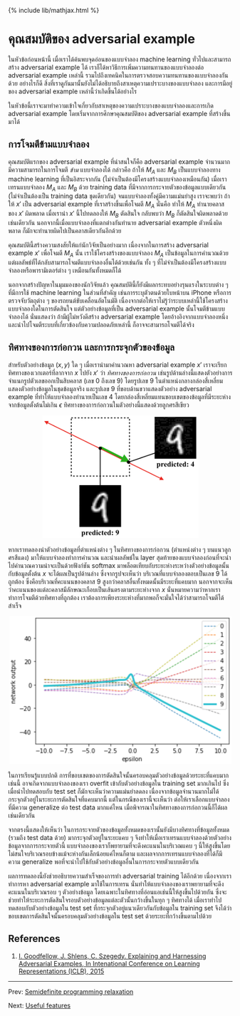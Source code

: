 {% include lib/mathjax.html %}
# คุณสมบัติของ adversarial example

ในหัวข้อก่อนหน้านี้ เมื่อเราได้ค้นพบจุดอ่อนของแบบจำลอง machine learning ทั่วไปและสามารถสร้าง
adversarial example ได้ เราก็ได้หาวิธีการเพิ่มความทนทานของแบบจำลองต่อ adversarial example เหล่านี้ รวมไปถึงเทคนิคในการตรวจสอบความทนทานของแบบจำลองกันด้วย อย่างไรก็ดี สิ่งที่เราดูกันมานั้นยังไม่ได้อธิบายถึงสาเหตุความเปราะบางของแบบจำลอง และการมีอยู่ของ adversarial example
เหล่านี้ว่าเกิดขึ้นได้อย่างไร

ในหัวข้อนี้เราจะมาทำความเข้าใจเกี่ยวกับสาเหตุของความเปราะบางของแบบจำลองและการเกิด adversarial example  โดยเริ่มจากการศึกษาคุณสมบัติของ
adversarial example ที่สร้างขึ้นมาได้

## การโจมตีข้ามแบบจำลอง
คุณสมบัติแรกของ adversarial example ที่น่าสนใจก็คือ adversarial example จำนวนมากมีความสามารถในการโจมตี
_ข้าม_ แบบจำลองได้ กล่าวคือ ถ้าให้ $M_A$ และ $M_B$ เป็นแบบจำลองทาง machine learning
ที่เป็นอิสระจากกัน (ไม่จำเป็นต้องมีโครงสร้างแบบจำลองเหมือนกัน) เมื่อเราเทรนแบบจำลอง $M_A$ และ $M_B$
ด้วย training data ที่มีจากการกระจายตัวของข้อมูลแบบเดียวกัน (ไม่จำเป็นต้องเป็น training data ชุดเดียวกัน)
จนแบบจำลองทั้งคู่มีความแม่นยำสูง เราจะพบว่า ถ้าให้ $x'$ เป็น adversarial example ที่เราสร้างขึ้นเพื่อโจมตี
$M_A$ นั่นคือ ทำให้ $M_A$ ทำนายคลาสของ $x'$ ผิดพลาด เมื่อเรานำ $x'$ นี้ไปทดลองให้ $M_B$ ตัดสินใจ
กลับพบว่า $M_B$ ก็ตัดสินใจผิดพลาดด้วยเช่นเดียวกัน นอกจากนี้เมื่อแบบจำลองที่แตกต่างกันทำนาย adversarial example ตัวหนึ่งผิดพลาด ก็มักจะทำนายผิดไปเป็นคลาสเดียวกันอีกด้วย

คุณสมบัตินี้สร้างความสงสัยให้แก่นักวิจัยเป็นอย่างมาก เนื่องจากในการสร้าง adversarial example $x'$
เพื่อโจมตี $M_A$ นั้น เราใช้โครงสร้างของแบบจำลอง $M_A$ เป็นข้อมูลในการคำนวณด้วย แต่ผลลัพธ์ที่ได้กลับสามารถโจมตีแบบจำลองอื่นได้ด้วยเช่นกัน ทั้ง ๆ ที่ไม่จำเป็นต้องมีโครงสร้างแบบจำลองหรือพารามิเตอร์ต่าง ๆ เหมือนกันทั้งหมดก็ได้

นอกจากสร้างปัญหาในมุมมองของนักวิจัยแล้ว คุณสมบัตินี้ก็ยังมีผลกระทบอย่างรุนแรงในระบบต่าง ๆ ที่มีการใช้ machine learning ในส่วนที่สำคัญ เช่นการระบุตัวตนด้วยใบหน้าบน iPhone หรือการตรวจจับวัตถุต่าง ๆ ของรถยนต์ขับเคลื่อนอัตโนมัติ เนื่องจากต่อให้เราไม่รู้ว่าระบบเหล่านี้ใช้โครงสร้างแบบจำลองใดในการตัดสินใจ
แต่ตัวอย่างข้อมูลที่เป็น adversarial example นั้นโจมตีข้ามแบบจำลองได้ นั่นแสดงว่า ถ้ามีผู้ไม่หวังดีสร้าง adversarial example โดยอ้างอิงจากแบบจำลองหนึ่ง และนำไปโจมตีระบบที่เกี่ยวข้องกับความปลอดภัยเหล่านี้
ก็อาจจะสามารถโจมตีได้จริง

## ทิศทางของการก่อกวน และการกระจุกตัวของข้อมูล
สำหรับตัวอย่างข้อมูล $(x,y)$ ใด ๆ เมื่อเรานำมาคำนวณหา adversarial example $x'$
เราจะเรียกทิศทางของเวกเตอร์ที่ลากจาก $x$ ไปยัง $x'$ ว่า _ทิศทางของการก่อกวน_
เช่นรูปด้านล่างนี้แสดงตัวอย่างการจำแนกรูปตัวเลขออกเป็นสิบคลาส (เลข 0 ถึงเลข 9) โดยรูปเลข 9 ในตำแหน่งกลางกล่องสี่เหลี่ยมแสดงตัวอย่างข้อมูลในชุดข้อมูลจริง และรูปเลข 9 ที่ขอบด้านขวาแสดงตัวอย่าง
adversarial example ที่ทำให้แบบจำลองทำนายเป็นเลข 4
โดยกล่องสี่เหลี่ยมแทนขอบเขตของข้อมูลที่มีระยะห่างจากข้อมูลตั้งต้นไม่เกิน $\epsilon$
ทิศทางของการก่อกวนในตัวอย่างนี้แสดงด้วยลูกศรสีเขียว

<p align="center">
<img width="350" src="https://raw.githubusercontent.com/vacharapat/Adversarial-Machine-Learning/master/images/adv_ex.png">
</p>

หากเราทดลองนำตัวอย่างข้อมูลที่ตำแหน่งต่าง ๆ ในทิศทางของการก่อกวน (ตำแหน่งต่าง ๆ บนแนวลูกศรสีแดง)
มาให้แบบจำลองทำการคำนวณ และนำผลลัพธ์ใน layer สุดท้ายของแบบจำลองก่อนที่จะนำไปคำนวณความน่าจะเป็นด้วยฟังก์ชัน
softmax มาพล็อตเทียบกับระยะห่างระหว่างตัวอย่างข้อมูลนั้นกับข้อมูลตั้งต้น $x$ จะได้ผลเป็นรูปด้านล่าง
ซึ่งจากรูปจะเห็นว่า บริเวณที่แบบจำลองตอบเป็นเลข 9 ได้ถูกต้อง ซึ่งคือบริเวณที่คะแนนของคลาส 9 สูงกว่าคลาสอื่นทั้งหมดนั้นมีระยะที่แคบมาก นอกจากจะเห็นว่าคะแนนของแต่ละคลาสมีลักษณะเกือบเป็นเส้นตรงตามระยะห่างจาก $x$  นั่นหมายความว่าหากเราทำการโจมตีด้วยทิศทางที่ถูกต้อง เราต้องการเพียงระยะห่างที่มากพอก็จะมั่นใจได้ว่าสามารถโจมตีได้สำเร็จ

<p align="center">
<img width="500" src="https://raw.githubusercontent.com/vacharapat/Adversarial-Machine-Learning/master/images/linear_scores.png">
</p>

ในการเรียนรู้แบบปกติ การที่ขอบเขตของการตัดสินใจนั้นครอบคลุมตัวอย่างข้อมูลด้วยระยะที่แคบมากเช่นนี้
อาจเกิดจากแบบจำลองของเรา overfit เข้ากับตัวอย่างข้อมูลใน training set มากเกินไป
ซึ่งเมื่อนำไปทดสอบกับ test set ก็มักจะเห็นว่าความแม่นยำลดลง เนื่องจากข้อมูลจำนวนมากไม่ได้กระจุกตัวอยู่ในระยะการตัดสินใจที่แคบมากนี้
แต่ในกรณีของเรานี้จะเห็นว่า ต่อให้เราเลือกแบบจำลองที่มีความ generalize ต่อ test data มากแค่ไหน
เมื่อพิจารณาในทิศทางของการก่อกวนนี้ก็ได้ผลเช่นเดียวกัน

จากตรงนี้แสดงให้เห็นว่า ในการกระจายตัวของข้อมูลทั้งหมดของเรานั้นยังมีบางทิศทางที่ข้อมูลทั้งหมด (รวมถึง test data ด้วย) มากระจุกตัวอยู่ในระยะแคบ ๆ จึงทำให้เมื่อเราเทรนแบบจำลองด้วยตัวอย่างข้อมูลจากการกระจายตัวนี้
แบบจำลองของเราก็พยายามที่จะดึงคะแนนในบริเวณแคบ ๆ นี้ให้สูงขึ้นโดยไม่สนใจบริเวณรอบข้างแม้จะห่างกันเล็กน้อยแค่ไหนก็ตาม และผลจากการเทรนแบบจำลองที่ได้ก็มีความ
generalize พอที่จะนำไปใช้กับตัวอย่างข้อมูลอื่นในการกระจายตัวแบบเดียวกัน

ผลการทดลองนี้ยังช่วยอธิบายความสำเร็จของการทำ adversarial training ได้อีกด้วย เนื่องจากเราทำการหา
adversarial example มาใช้ในการเทรน นั่นทำให้แบบจำลองของเราพยายามที่จะดึงคะแนนในบริเวณรอบ ๆ ตัวอย่างข้อมูล
โดยเฉพาะในทิศทางที่อ่อนแอเช่นนี้ให้สูงขึ้นไปด้วยกัน ซึ่งจะช่วยทำให้ระยะการตัดสินใจรอบตัวอย่างข้อมูลแต่ละตัวนั้นกว้างขึ้นในทุก ๆ ทิศทางได้ เมื่อเราทำไปทดสอบกับตัวอย่างข้อมูลใน test set ที่กระจุกตัวอยู่แนวเดียวกันกับข้อมูลใน training set
จึงได้ว่าขอบเขตการตัดสินใจนั้นครอบคลุมตัวอย่างข้อมูลใน test set ด้วยระยะที่กว้างขึ้นตามไปด้วย

## References

1. [I. Goodfellow, J. Shlens, C. Szegedy. Explaining and Harnessing Adversarial Examples,
In Intenational Conference on Learning Representations (ICLR), 2015](https://arxiv.org/abs/1412.6572)

---
Prev: [Semidefinite programming relaxation](https://vacharapat.github.io/Adversarial-Machine-Learning/docs/cert4)

Next: [Useful features](https://vacharapat.github.io/Adversarial-Machine-Learning/docs/feat2)
